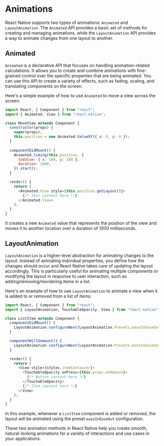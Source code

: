 # Animations

React Native supports two types of animations: `Animated` and `LayoutAnimation`. The `Animated` API provides a basic set of methods for creating and managing animations, while the `LayoutAnimation` API provides a way to animate changes from one layout to another.

## Animated

`Animated` is a declarative API that focuses on handling animation-related calculations. It allows you to create and combine animations with fine-grained control over the specific properties that are being animated. You can use this API to create a variety of effects, such as fading, scaling, and translating components on the screen.

Here's a simple example of how to use `Animated` to move a view across the screen:

```javascript
import React, { Component } from "react";
import { Animated, View } from "react-native";

class MoveView extends Component {
  constructor(props) {
    super(props);
    this.position = new Animated.ValueXY({ x: 0, y: 0 });
  }
  
  componentDidMount() {
    Animated.timing(this.position, {
      toValue: { x: 100, y: 100 },
      duration: 1000,
    }).start();
  }

  render() {
    return (
      <Animated.View style={this.position.getLayout()}>
        {/* Your content here */}
      </Animated.View>
    );
  }
}
```

It creates a new `Animated` value that represents the position of the view and moves it to another location over a duration of 1000 milliseconds.

## LayoutAnimation

`LayoutAnimation` is a higher-level abstraction for animating changes to the layout. Instead of animating individual properties, you define how the changes should occur and React Native takes care of updating the layout accordingly. This is particularly useful for animating multiple components or modifying the layout in response to user interaction, such as adding/removing/reordering items in a list.

Here's an example of how to use `LayoutAnimation` to animate a view when it is added to or removed from a list of items:

```javascript
import React, { Component } from "react";
import { LayoutAnimation, TouchableOpacity, View } from "react-native";

class ListItem extends Component {
  componentDidMount() {
    LayoutAnimation.configureNext(LayoutAnimation.Presets.easeInEaseOut);
  }

  componentWillUnmount() {
    LayoutAnimation.configureNext(LayoutAnimation.Presets.easeInEaseOut);
  }

  render() {
    return (
      <View style={styles.itemContainer}>
        <TouchableOpacity onPress={this.props.onRemove}>
          {/* Button content here */}
        </TouchableOpacity>
        {/* Item content here */}
      </View>
    );
  }
}
```

In this example, whenever a `ListItem` component is added or removed, the layout will be animated using the preset `easeInEaseOut` configuration.

These two animation methods in React Native help you create smooth, natural-looking animations for a variety of interactions and use cases in your applications.
